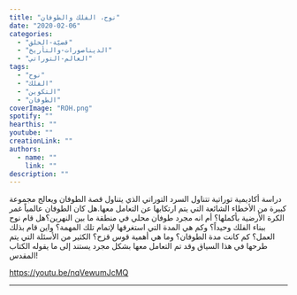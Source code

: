 ```yaml
---
title: "نوح، الفلك والطوفان"
date: "2020-02-06"
categories: 
  - "قضيّة-الخلق"
  - "الديناصورات-والتأريخ"
  - "العالم-التوراتي"
tags: 
  - "نوح"
  - "الفلك"
  - "التكوين"
  - "الطوفان"
coverImage: "ROH.png"
spotify: ""
hearthis: ""
youtube: ""
creationLink: ""
authors:
  - name: ""
    link: ""
description: ""
---
```


دراسة أكاديمية توراتية تتناول السرد التوراتي الذي يتناول قصة الطوفان ويعالج مجموعة كبيرة من الأخطاء الشائعة التي يتم ارتكابها عن التعامل معها.هل كان الطوفان عالمياً غمر الكرة الأرضية بأكملها؟ أم انه مجرد طوفان محلي في منطقة ما بين النهرين؟هل قام نوح ببناء الفلك وحيداً؟ وكم هي المدة التي استغرقها لإتمام تلك المهمة؟ واين قام بذلك العمل؟ كم كانت مدة الطوفان؟ وما هي أهمية قوس قزح؟ الكثير من الأسئلة التي يتم طرحها في هذا السياق وقد تم التعامل معها بشكل مجرد يستند إلى ما يقوله الكتاب المقدس!

https://youtu.be/nqVewumJcMQ

* * *
